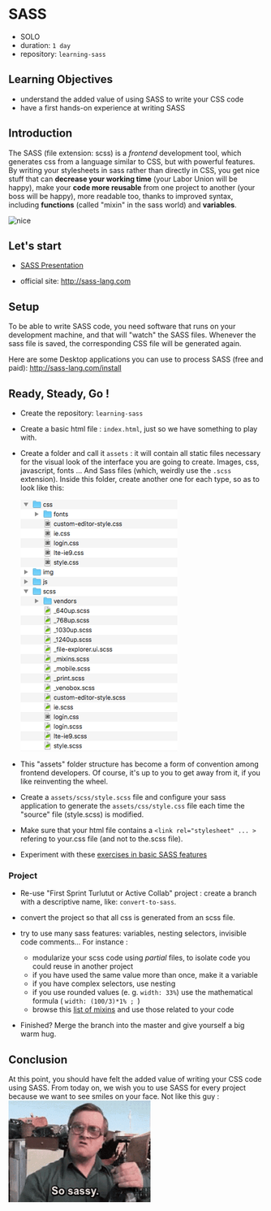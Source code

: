 # SASS

- SOLO
- duration: `1 day`
- repository: `learning-sass`

## Learning Objectives

 - understand the added value of using SASS to write your CSS code
 - have a first hands-on experience at writing SASS

## Introduction

The SASS (file extension: scss) is a *frontend* development tool, which generates css from a language similar to CSS, but with powerful features. By writing your stylesheets in sass rather than directly in CSS, you get nice stuff that can **decrease your working time** (your Labor Union will be happy), make your **code more reusable** from one project to another (your boss will be happy), more readable too, thanks to improved syntax, including **functions** (called "mixin" in the sass world) and **variables**.

![nice](images/nice.gif)


## Let's start

- [SASS Presentation](https://docs.google.com/presentation/d/1GFK1HjajFu8Hc3rLt9iIiv9hrgcVEEvTnFQmEporFxk/edit#slide=id.g35ed75ccf_057)

- official site: http://sass-lang.com


## Setup

To be able to write SASS code, you need software that runs on your development machine, and that will "watch" the SASS files. Whenever the sass file  is saved, the corresponding CSS file will be generated again.

Here are some Desktop applications you can use to process SASS (free and paid): http://sass-lang.com/install

## Ready, Steady, Go !

- Create the repository: `learning-sass`
- Create a basic html file :  `index.html`, just so we have something to play with.
- Create a folder and call it `assets` : it will contain all static files necessary for the visual look of the interface you are going to create. Images, css, javascript, fonts ... And Sass files (which, weirdly use the `.scss` extension). Inside this folder, create another one for each type, so as to look like this:

   ![assets-content](images/assets-content.png)

-  This "assets" folder structure has become a form of convention among frontend developers. Of course, it's up to you to get away from it, if you like reinventing the wheel.


- Create a `assets/scss/style.scss` file and configure your sass application to generate the `assets/css/style.css` file each time the "source" file (style.scss) is modified.
- Make sure that your html file contains a `<link rel="stylesheet" ... >` refering to your.css file (and not to the.scss file).
- Experiment with these [exercises in basic SASS features](https://gist.github.com/pixeline/dab8a29566b994453b8c681ed2b7ff2a)

### Project

- Re-use "First Sprint Turlutut or Active Collab" project : create a branch with a descriptive name, like: `convert-to-sass`.
- convert the project so that all css is generated from an scss file.
- try to use many sass features: variables, nesting selectors, invisible code comments... For instance :

    - modularize your scss code using *partial* files, to isolate code you could reuse in another project
    - if you have used the same value more than once, make it a variable
    - if you have complex selectors, use nesting
    - if you use rounded values (e. g. `width: 33%`) use the mathematical formula ( `width: (100/3)*1% ; `)
    - browse this [list of mixins](http://gillesbertaux.com/andy/doc/#mixin-prefix) and use those related to your code

- Finished? Merge the branch into the master and give yourself a big warm hug.

## Conclusion

At this point, you should have felt the added value of writing your CSS code using SASS.  From today on, we wish you to use SASS for every project because we want to see smiles on your face. Not like this guy :
![sassy](images/sassy.gif)






